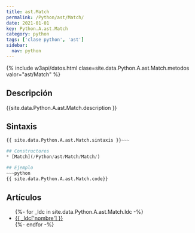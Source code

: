 ```yaml
---
title: ast.Match
permalink: /Python/ast/Match/
date: 2021-01-01
key: Python.A.ast.Match
category: python
tags: ['clase python', 'ast']
sidebar: 
  nav: python
---
```


{% include w3api/datos.html clase=site.data.Python.A.ast.Match.metodos valor="ast/Match" %}

## Descripción
{{site.data.Python.A.ast.Match.description }}

## Sintaxis
~~~python
{{ site.data.Python.A.ast.Match.sintaxis }}~~~

## Constructores
* [Match](/Python/ast/Match/Match/)

## Ejemplo
~~~python
{{ site.data.Python.A.ast.Match.code}}
~~~

## Artículos
<ul>
{%- for _ldc in site.data.Python.A.ast.Match.ldc -%}
   <li>
       <a href="{{_ldc['url'] }}">{{ _ldc['nombre'] }}</a>
   </li>
{%- endfor -%}
</ul>
